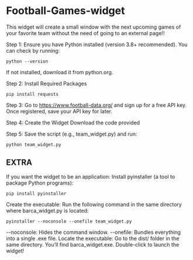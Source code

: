 # Football-Games-widget
This widget will create a small window with the next upcoming games of your favorite team without the need of going to an external page!!

Step 1:
  Ensure you have Python installed (version 3.8+ recommended). You can check by running:
  
    python --version
    
  If not installed, download it from python.org.
    
Step 2: 
  Install Required Packages
  
    pip install requests
    
Step 3:
  Go to https://www.football-data.org/ and sign up for a free API key.
  Once registered, save your API key for later.

Step 4: Create the Widget
  Download the code provided

Step 5:
  Save the script (e.g., team_widget.py) and run:
  
    python team_widget.py


## EXTRA ##
If you want the widget to be an application:
  Install pyinstaller (a tool to package Python programs):
  
    pip install pyinstaller
Create the executable:
  Run the following command in the same directory where barca_widget.py is located:

    pyinstaller --noconsole --onefile team_widget.py
    
  --noconsole: Hides the command window.
  --onefile: Bundles everything into a single .exe file.
Locate the executable:
  Go to the dist/ folder in the same directory.
  You’ll find barca_widget.exe. Double-click to launch the widget!
